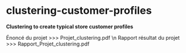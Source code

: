 # clustering-customer-profiles
**Clustering to create typical store customer profiles**

Énoncé du projet >>> Projet_clustering.pdf \n
Rapport résultat du projet >>> Rapport_Projet_clustering.pdf
